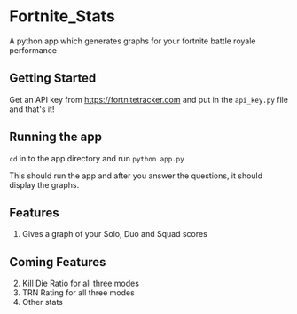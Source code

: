 # Fortnite_Stats
A python app which generates graphs for your fortnite battle royale performance

## Getting Started

Get an API key from https://fortnitetracker.com and put in the `api_key.py` file and that's it!

## Running the app

`cd` in to the app directory and run `python app.py`

This should run the app and after you answer the questions, it should display the graphs.

## Features

1) Gives a graph of your Solo, Duo and Squad scores

## Coming Features

2) Kill Die Ratio for all three modes
3) TRN Rating for all three modes
4) Other stats
